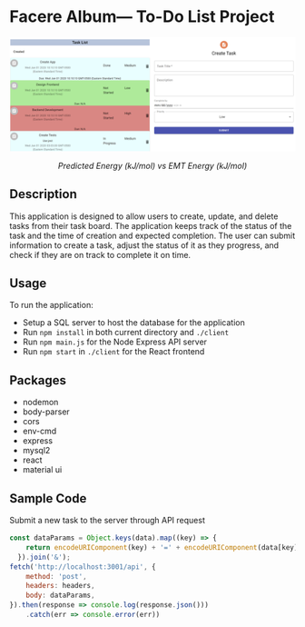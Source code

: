 # Facere Album— To-Do List Project 

![Home Screen](screenshot.PNG)
            <div align="center"><p><i>Predicted Energy (kJ/mol) vs EMT Energy (kJ/mol)</i></p></div>

## Description
This application is designed to allow users to create, update, and delete tasks from their task board. The application keeps track of the status of the task and the time of creation and expected completion. The user can submit information to create a task, adjust the status of it as they progress, and check if they are on track to complete it on time.

## Usage
To run the application:
- Setup a SQL server to host the database for the application
- Run `npm install` in both current directory and `./client`
- Run `npm main.js` for the Node Express API server
- Run `npm start` in `./client` for the React frontend

## Packages
- nodemon
- body-parser
- cors
- env-cmd
- express
- mysql2
- react
- material ui

## Sample Code
Submit a new task to the server through API request

```js
const dataParams = Object.keys(data).map((key) => {
    return encodeURIComponent(key) + '=' + encodeURIComponent(data[key]);
  }).join('&');
fetch('http://localhost:3001/api', {
    method: 'post',
    headers: headers,
    body: dataParams,
}).then(response => console.log(response.json()))
    .catch(err => console.error(err))
```
